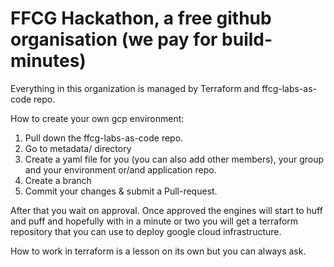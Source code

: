 # FFCG Hackathon, a free github organisation (we pay for build-minutes)

Everything in this organization is managed by Terraform and ffcg-labs-as-code repo.

How to create your own gcp environment:

1. Pull down the ffcg-labs-as-code repo.
2. Go to metadata/ directory 
3. Create a yaml file for you (you can also add other members), your group and your environment or/and application repo.
4. Create a branch
5. Commit your changes & submit a Pull-request.

After that you wait on approval. Once approved the engines will start to huff and puff and hopefully with in a minute or two you will get a terraform repository that you can use to deploy google cloud infrastructure.

How to work in terraform is a lesson on its own but you can always ask.
